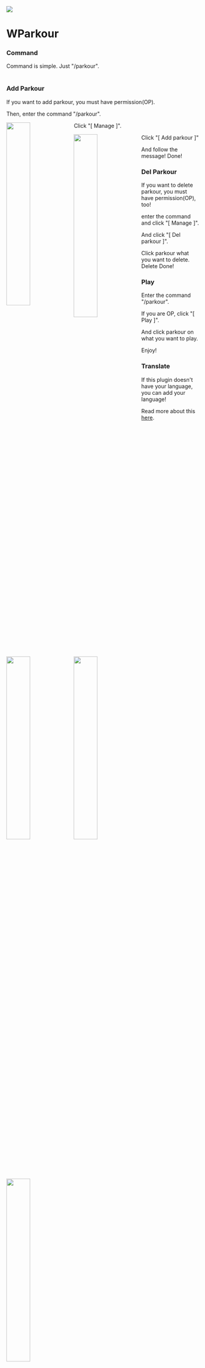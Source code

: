 <img src="https://raw.githubusercontent.com/deveworld/WParkour/main/parkour.png"></img></BR>
# WParkour

### Command
Command is simple. Just "/parkour". </BR></BR>

### Add Parkour
If you want to add parkour, you must have permission(OP).

Then, enter the command "/parkour".

<img src="https://user-images.githubusercontent.com/48672862/128593280-5c0adb2f-7db8-4c4d-84d5-44447865d537.png" width="35%" style="float: left;"></img>

Click "[ Manage ]".


<img src="https://user-images.githubusercontent.com/48672862/128593349-778bbcaa-095e-48b8-9dfd-f55b6ce7a2d7.png" width="35%" style="float: left;"></img>

Click "[ Add parkour ]"

And follow the message! Done!

### Del Parkour
If you want to delete parkour, you must have permission(OP), too!

enter the command and click "[ Manage ]".

And click "[ Del parkour ]".

<img src="https://user-images.githubusercontent.com/48672862/128593349-778bbcaa-095e-48b8-9dfd-f55b6ce7a2d7.png" width="35%" style="float: left;"></img>

<img src="https://user-images.githubusercontent.com/48672862/128593859-01979fb7-46b9-44f2-9f07-b40c69ac4a37.png" width="35%" style="float: left;"></img>

Click parkour what you want to delete. Delete Done!

### Play
Enter the command "/parkour".

If you are OP, click "[ Play ]".

And click parkour on what you want to play.

<img src="https://user-images.githubusercontent.com/48672862/128593985-a70e16d3-21d7-4ddb-8738-67927ca9db55.png" width="35%" style="float: left;"></img>

Enjoy!

### Translate
If this plugin doesn't have your language, you can add your language!

Read more about this <a href="https://github.com/deveworld/WParkour/wiki/Translate-plugin">here</a>.